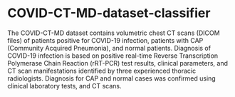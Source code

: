 # COVID-CT-MD-dataset-classifier
The COVID-CT-MD dataset contains volumetric chest CT scans (DICOM files) of patients positive for COVID-19 infection,  patients with CAP (Community Acquired Pneumonia), and normal patients. Diagnosis of COVID-19 infection is based on positive real-time Reverse Transcription Polymerase Chain Reaction (rRT-PCR) test results, clinical parameters, and CT scan manifestations identified by three experienced thoracic radiologists. Diagnosis for CAP and normal cases was confirmed using clinical laboratory tests, and CT scans.
